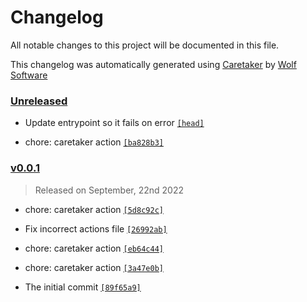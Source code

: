 # Changelog

All notable changes to this project will be documented in this file.


This changelog was automatically generated using [Caretaker](https://github.com/DevelopersToolbox/caretaker) by [Wolf Software](https://github.com/WolfSoftware)

### [Unreleased](https://github.com/ActionsToolbox/gem-build-and-release-action/compare/v0.0.2...HEAD)

- Update entrypoint so it fails on error [`[head]`](https://github.com/ActionsToolbox/gem-build-and-release-action/commit/)

- chore: caretaker action [`[ba828b3]`](https://github.com/ActionsToolbox/gem-build-and-release-action/commit/ba828b3c46cefb29fd8521a51ce3a373325d1b36)

### [v0.0.1](https://github.com/ActionsToolbox/gem-build-and-release-action/releases/v0.0.1)

> Released on September, 22nd 2022

- chore: caretaker action [`[5d8c92c]`](https://github.com/ActionsToolbox/gem-build-and-release-action/commit/5d8c92cded916db992f3a93bf4228ca4239491e8)

- Fix incorrect actions file [`[26992ab]`](https://github.com/ActionsToolbox/gem-build-and-release-action/commit/26992abb55f0b83811db73ab70acb84850f9683e)

- chore: caretaker action [`[eb64c44]`](https://github.com/ActionsToolbox/gem-build-and-release-action/commit/eb64c44bf60ec35962a4a67c40a79c481482fb77)

- chore: caretaker action [`[3a47e0b]`](https://github.com/ActionsToolbox/gem-build-and-release-action/commit/3a47e0b494e36a954c4cc4be20306613cae3d52b)

- The initial commit [`[89f65a9]`](https://github.com/ActionsToolbox/gem-build-and-release-action/commit/89f65a96bb7e75e2d20d05a4a1069837f29becb5)

